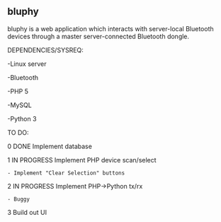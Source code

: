 bluphy
------

bluphy is a web application which interacts
with server-local Bluetooth devices through 
a master server-connected Bluetooth dongle.

DEPENDENCIES/SYSREQ:

-Linux server

-Bluetooth

-PHP 5

-MySQL

-Python 3

TO DO:

0 DONE Implement database

1 IN PROGRESS Implement PHP device scan/select

	- Implement "Clear Selection" buttons

2 IN PROGRESS Implement PHP->Python tx/rx

	- Buggy

3 Build out UI
